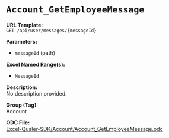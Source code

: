 # `Account_GetEmployeeMessage`

**URL Template:**  
`GET /api/user/messages/{messageId}`

**Parameters:**  
- `messageId` (path)

**Excel Named Range(s):**  
- `MessageId`

**Description:**  
No description provided.

**Group (Tag):**  
Account

**ODC File:**  
[Excel-Qualer-SDK/Account/Account_GetEmployeeMessage.odc](https://github.com/Johnson-Gage-Inspection-Inc/qualer-sdk-odc/blob/main/Excel-Qualer-SDK/Account/Account_GetEmployeeMessage.odc)
